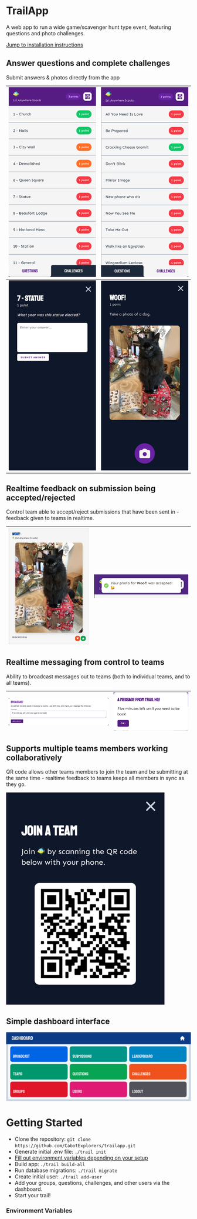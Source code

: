 # TrailApp
A web app to run a wide game/scavenger hunt type event, featuring questions and photo challenges.

[Jump to installation instructions](#getting-started)

## Answer questions and complete challenges
Submit answers & photos directly from the app

| [![Question view](docs/questions.png)](docs/questions.png) | [![Challenge view](docs/challenges.png)](docs/challenges.png) |
| --- | --- |
| [![Question submission](docs/question-submission.png)](docs/question-submission.png) | [![Challenge submission](docs/challenge-submission.jpg)](docs/challenge-submission.jpg) |

## Realtime feedback on submission being accepted/rejected
Control team able to accept/reject submissions that have been sent in - feedback given to teams in realtime.

| [![Dashboard submission view](docs/submission-received.jpg)](docs/submission-received.jpg) | [![Accepted notification](docs/submission-accepted.png)](docs/submission-accepted.png) |
| --- | --- |

## Realtime messaging from control to teams
Ability to broadcast messages out to teams (both to individual teams, and to all teams).

| [![Broadcast](docs/broadcast.png)](docs/broadcast.png) | [![Broadcast received](docs/broadcast-received.png)](docs/broadcast-received.png) |
| --- | --- |

## Supports multiple teams members working collaboratively
QR code allows other teams members to join the team and be submitting at the same time - realtime feedback to teams keeps all members in sync as they go.

[![Join with QR](docs/join-qr2.png)](docs/join-qr2.png)

## Simple dashboard interface
[![Dashboard](docs/dashboard.png)](docs/dashboard.png)

# Getting Started
- Clone the repository: `git clone https://github.com/CabotExplorers/trailapp.git`
- Generate initial .env file: `./trail init`
- [Fill out environment variables depending on your setup](#environment-variables)
- Build app: `./trail build-all`
- Run database migrations: `./trail migrate`
- Create initial user: `./trail add-user`
- Add your groups, questions, challenges, and other users via the dashboard.
- Start your trail!

### Environment Variables
